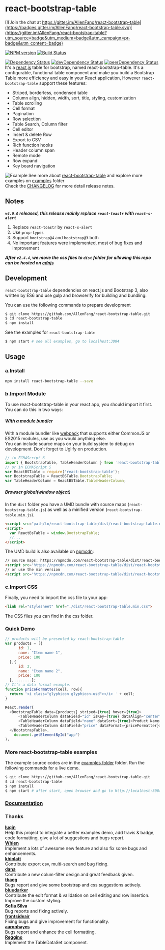 # react-bootstrap-table

[![Join the chat at https://gitter.im/AllenFang/react-bootstrap-table](https://badges.gitter.im/AllenFang/react-bootstrap-table.svg)](https://gitter.im/AllenFang/react-bootstrap-table?utm_source=badge&utm_medium=badge&utm_campaign=pr-badge&utm_content=badge)

[![NPM version][npm-badge]][npm] [![Build Status][travis-ci-image]][travis-ci-url]

[![Dependency Status][deps-badge]][deps]
[![devDependency Status][dev-deps-badge]][dev-deps]
[![peerDependency Status][peer-deps-badge]][peer-deps]   
It's a [react.js](http://facebook.github.io/react/) table for bootstrap, named react-bootstrap-table. It's a configurable, functional table component and make you build a Bootstrap Table more efficiency and easy in your React application, However ```react-bootstrap-table``` support these features:

- Striped, borderless, condensed table
- Column align, hidden, width, sort, title, styling, customization
- Table scrolling
- Cell format
- Pagination
- Row selection
- Table Search, Column filter
- Cell editor
- Insert & delete Row
- Export to CSV
- Rich function hooks
- Header column span
- Remote mode
- Row expand
- Key board navigation

![Example](http://i.imgur.com/Ov1wMse.png)
See more about [react-bootstrap-table](http://allenfang.github.io/react-bootstrap-table/index.html) and explore more examples on [examples](https://github.com/AllenFang/react-bootstrap-table/tree/master/examples/js) folder</br>
Check the <a href='https://github.com/AllenFang/react-bootstrap-table/blob/master/CHANGELOG.md'>CHANGELOG</a> for more detail release notes.

## Notes
***`v4.0.0` released, this release mainly replace `react-toastr` with `react-s-alert`***
1. Replace `react-toastr` by `react-s-alert`
2. Use `prop-types`
3. Support `bootstrap@4` and `bootstrap@3` both
4. No important features were implemented, most of bug fixes and improvement

***After ```v2.4.4```, we move the css files to ```dist``` folder for allowing this repo can be hosted on [cdnjs](https://github.com/cdnjs/cdnjs)<br/>***

## Development
```react-bootstrap-table``` dependencies on react.js and Bootstrap 3, also written by ES6 and use gulp and browserify for building and bundling.

You can use the following commands to prepare development
```bash
$ git clone https://github.com/AllenFang/react-bootstrap-table.git
$ cd react-bootstrap-table
$ npm install
```
See the examples for `react-bootstrap-table`
```bash
$ npm start # see all examples, go to localhost:3004
```

## Usage
### a.Install
```bash
npm install react-bootstrap-table --save
```

### b.Import Module
To use react-bootstrap-table in your react app, you should import it first.
You can do this in two ways:

##### With a module bundler
With a module bundler like [webpack](https://webpack.github.io/) that supports either CommonJS or ES2015 modules, use as you would anything else.  
You can include source maps on your build system to debug on development. Don't forget to Uglify on production.

```js
// in ECMAScript 6
import { BootstrapTable, TableHeaderColumn } from 'react-bootstrap-table';
// or in ECMAScript 5
var ReactBSTable = require('react-bootstrap-table');  
var BootstrapTable = ReactBSTable.BootstrapTable;
var TableHeaderColumn = ReactBSTable.TableHeaderColumn;
```
##### Browser global(window object)
In the `dist` folder you have a UMD bundle with source maps (`react-bootstrap-table.js`) as well as a minified version (`react-bootstrap-table.min.js`).

```html
<script src="path/to/react-bootstrap-table/dist/react-bootstrap-table.min.js" />
<script>
  var ReactBsTable = window.BootstrapTable;
  //...
</script>
```

The UMD build is also available on [npmcdn](https://npmcdn.com):

```html
// source maps: https://npmcdn.com/react-bootstrap-table/dist/react-bootstrap-table.js.map
<script src="https://npmcdn.com/react-bootstrap-table/dist/react-bootstrap-table.js"></script>
// or use the min version
<script src="https://npmcdn.com/react-bootstrap-table/dist/react-bootstrap-table.min.js"></script>
```

### c.Import CSS
Finally, you need to import the css file to your app:
```html
<link rel="stylesheet" href="./dist/react-bootstrap-table.min.css">
```
The CSS files you can find in the css folder.

### Quick Demo
```js
// products will be presented by react-bootstrap-table
var products = [{
      id: 1,
      name: "Item name 1",
      price: 100
  },{
      id: 2,
      name: "Item name 2",
      price: 100
  },........];
// It's a data format example.
function priceFormatter(cell, row){
  return '<i class="glyphicon glyphicon-usd"></i> ' + cell;
}

React.render(
  <BootstrapTable data={products} striped={true} hover={true}>
      <TableHeaderColumn dataField="id" isKey={true} dataAlign="center" dataSort={true}>Product ID</TableHeaderColumn>
      <TableHeaderColumn dataField="name" dataSort={true}>Product Name</TableHeaderColumn>
      <TableHeaderColumn dataField="price" dataFormat={priceFormatter}>Product Price</TableHeaderColumn>
  </BootstrapTable>,
	document.getElementById("app")
);
```
### More react-bootstrap-table examples
The example source codes are in the [examples folder](https://github.com/AllenFang/react-bootstrap-table/tree/master/examples) folder. Run  the following commands for a live demo.</br>
```bash
$ git clone https://github.com/AllenFang/react-bootstrap-table.git
$ cd react-bootstrap-table
$ npm install
$ npm start # after start, open browser and go to http://localhost:3004
```

### [Documentation](http://allenfang.github.io/react-bootstrap-table/docs.html)

### Thanks
**[luqin](https://github.com/luqin)**  
Help this project to integrate a better examples demo, add travis & badge, code formatting, give a lot of suggestions and bugs report.   
**[Whien](https://github.com/madeinfree)**  
Implement a lots of awesome new feature and also fix some bugs and enhancements.   
**[khinlatt](https://github.com/khinlatt)**  
Contribute export csv, multi-search and bug fixing.  
**[dana](https://github.com/dana2208)**  
Contribute a new colum-filter design and great feedback given.  
**[tbaeg](https://github.com/tbaeg)**  
Bugs report and give some bootstrap and css suggestions actively.  
**[bluedarker](https://github.com/bluedarker)**  
Contribute the edit format & validation on cell editing and row insertion. Improve the custom styling.  
**[Sofia Silva](https://github.com/staminaloops)**  
Bug reports and fixing actively.  
**[frontsideair](https://github.com/frontsideair)**  
Fixing bugs and give improvement for functionality.  
**[aaronhayes](https://github.com/aaronhayes)**  
Bugs report and enhance the cell formatting.  
**[Reggino](https://github.com/Reggino)**  
Implement the TableDataSet component.  

[npm-badge]: http://badge.fury.io/js/react-bootstrap-table.svg
[npm]: http://badge.fury.io/js/react-bootstrap-table

[deps-badge]: https://david-dm.org/AllenFang/react-bootstrap-table.svg
[deps]: https://david-dm.org/AllenFang/react-bootstrap-table

[dev-deps-badge]: https://david-dm.org/AllenFang/react-bootstrap-table/dev-status.svg
[dev-deps]: https://david-dm.org/AllenFang/react-bootstrap-table#info=devDependencies

[peer-deps-badge]: https://david-dm.org/AllenFang/react-bootstrap-table/peer-status.svg
[peer-deps]: https://david-dm.org/AllenFang/react-bootstrap-table#info=peerDependencies

[travis-ci-image]: https://travis-ci.org/AllenFang/react-bootstrap-table.svg
[travis-ci-url]: https://travis-ci.org/AllenFang/react-bootstrap-table
